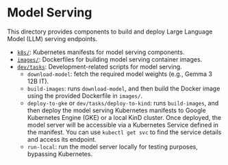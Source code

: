 # Model Serving

This directory provides components to build and deploy Large Language Model (LLM) serving endpoints.

- [`k8s/`](k8s/): Kubernetes manifests for model serving components.
- [`images/`](images/): Dockerfiles for building model serving container images.
- [`dev/tasks`](dev/tasks): Development-related scripts for model serving.
  - `download-model`: fetch the required model weights (e.g., Gemma 3 12B IT).
  - `build-images`: runs `download-model`, and then build the Docker image using the provided Dockerfile in `images/`.
  - `deploy-to-gke` or `dev/tasks/deploy-to-kind`: runs `build-images`, and then deploy the model serving Kubernetes manifests to Google Kubernetes Engine (GKE) or a local KinD cluster. Once deployed, the model server will be accessible via a Kubernetes Service defined in the manifest. You can use `kubectl get svc` to find the service details and access its endpoint.
  - `run-local`: run the model server locally for testing purposes, bypassing Kubernetes.